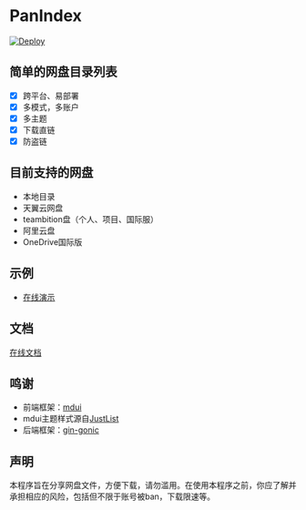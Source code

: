 # PanIndex
[![Deploy](https://www.herokucdn.com/deploy/button.png)](https://heroku.com/deploy?template=https://github.com/libsgh/PanIndex)

## 简单的网盘目录列表
- [x] 跨平台、易部署
- [x] 多模式，多账户
- [x] 多主题
- [x] 下载直链
- [x] 防盗链

## 目前支持的网盘
- 本地目录
- 天翼云网盘
- teambition盘（个人、项目、国际服）
- 阿里云盘
- OneDrive国际版

## 示例
- [在线演示](https://t1.noki.icu "https://t1.noki.icu")
 
## 文档
[在线文档](https://libsgh.github.io/PanIndex/)

## 鸣谢
- 前端框架：[mdui](https://www.mdui.org/)
- mdui主题样式源自[JustList](https://github.com/txperl/JustList)
- 后端框架：[gin-gonic](https://github.com/gin-gonic/gin)

## 声明
本程序旨在分享网盘文件，方便下载，请勿滥用。在使用本程序之前，你应了解并承担相应的风险，包括但不限于账号被ban，下载限速等。
